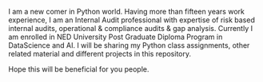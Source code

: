 I am a new comer in Python world.
Having more than fifteen years work experience, I am an Internal Audit professional with expertise of risk based internal audits, operational & compliance audits & gap analysis.
Currently I am enrolled in NED University Post Graduate Diploma Program in DataScience and AI.
I will be sharing my Python class assignments, other related material and different projects in this repository.

Hope this will be beneficial for you people.

